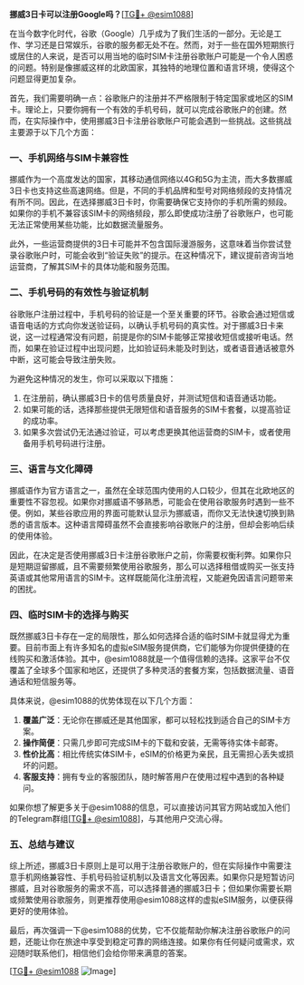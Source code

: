 **挪威3日卡可以注册Google吗？**[[TG💪+ @esim1088](https://t.me/s/esim1088)]

在当今数字化时代，谷歌（Google）几乎成为了我们生活的一部分。无论是工作、学习还是日常娱乐，谷歌的服务都无处不在。然而，对于一些在国外短期旅行或居住的人来说，是否可以用当地的临时SIM卡注册谷歌账户可能是一个令人困惑的问题。特别是像挪威这样的北欧国家，其独特的地理位置和语言环境，使得这个问题显得更加复杂。

首先，我们需要明确一点：谷歌账户的注册并不严格限制于特定国家或地区的SIM卡。理论上，只要你拥有一个有效的手机号码，就可以完成谷歌账户的创建。然而，在实际操作中，使用挪威3日卡注册谷歌账户可能会遇到一些挑战。这些挑战主要源于以下几个方面：

### **一、手机网络与SIM卡兼容性**

挪威作为一个高度发达的国家，其移动通信网络以4G和5G为主流，而大多数挪威3日卡也支持这些高速网络。但是，不同的手机品牌和型号对网络频段的支持情况有所不同。因此，在选择挪威3日卡时，你需要确保它支持你的手机所需的频段。如果你的手机不兼容该SIM卡的网络频段，那么即使成功注册了谷歌账户，也可能无法正常使用某些功能，比如数据流量服务。

此外，一些运营商提供的3日卡可能并不包含国际漫游服务，这意味着当你尝试登录谷歌账户时，可能会收到“验证失败”的提示。在这种情况下，建议提前咨询当地运营商，了解其SIM卡的具体功能和服务范围。

### **二、手机号码的有效性与验证机制**

谷歌账户注册过程中，手机号码的验证是一个至关重要的环节。谷歌会通过短信或语音电话的方式向你发送验证码，以确认手机号码的真实性。对于挪威3日卡来说，这一过程通常没有问题，前提是你的SIM卡能够正常接收短信或接听电话。然而，如果在验证过程中出现问题，比如验证码未能及时到达，或者语音通话被意外中断，这可能会导致注册失败。

为避免这种情况的发生，你可以采取以下措施：
1. 在注册前，确认挪威3日卡的信号质量良好，并测试短信和语音通话功能。
2. 如果可能的话，选择那些提供无限短信和语音服务的SIM卡套餐，以提高验证的成功率。
3. 如果多次尝试仍无法通过验证，可以考虑更换其他运营商的SIM卡，或者使用备用手机号码进行注册。

### **三、语言与文化障碍**

挪威语作为官方语言之一，虽然在全球范围内使用的人口较少，但其在北欧地区的重要性不容忽视。如果你对挪威语不够熟悉，可能会在使用谷歌服务时遇到一些不便。例如，某些谷歌应用的界面可能默认显示为挪威语，而你又无法快速切换到熟悉的语言版本。这种语言障碍虽然不会直接影响谷歌账户的注册，但却会影响后续的使用体验。

因此，在决定是否使用挪威3日卡注册谷歌账户之前，你需要权衡利弊。如果你只是短期逗留挪威，且不需要频繁使用谷歌服务，那么可以选择租借或购买一张支持英语或其他常用语言的SIM卡。这样既能简化注册流程，又能避免因语言问题带来的困扰。

### **四、临时SIM卡的选择与购买**

既然挪威3日卡存在一定的局限性，那么如何选择合适的临时SIM卡就显得尤为重要。目前市面上有许多知名的虚拟eSIM服务提供商，它们能够为你提供便捷的在线购买和激活体验。其中，@esim1088就是一个值得信赖的选择。这家平台不仅覆盖了全球多个国家和地区，还提供了多种灵活的套餐方案，包括数据流量、语音通话和短信服务等。

具体来说，@esim1088的优势体现在以下几个方面：
1. **覆盖广泛**：无论你在挪威还是其他国家，都可以轻松找到适合自己的SIM卡方案。
2. **操作简便**：只需几步即可完成SIM卡的下载和安装，无需等待实体卡邮寄。
3. **性价比高**：相比传统实体SIM卡，eSIM的价格更为亲民，且无需担心丢失或损坏的问题。
4. **客服支持**：拥有专业的客服团队，随时解答用户在使用过程中遇到的各种疑问。

如果你想了解更多关于@esim1088的信息，可以直接访问其官方网站或加入他们的Telegram群组[[TG💪+ @esim1088](https://t.me/s/esim1088)]，与其他用户交流心得。

### **五、总结与建议**

综上所述，挪威3日卡原则上是可以用于注册谷歌账户的，但在实际操作中需要注意手机网络兼容性、手机号码验证机制以及语言文化等因素。如果你只是短暂访问挪威，且对谷歌服务的需求不高，可以选择普通的挪威3日卡；但如果你需要长期或频繁使用谷歌服务，则更推荐使用@esim1088这样的虚拟eSIM服务，以便获得更好的使用体验。

最后，再次强调一下@esim1088的优势，它不仅能帮助你解决注册谷歌账户的问题，还能让你在旅途中享受到稳定可靠的网络连接。如果你有任何疑问或需求，欢迎随时联系他们，相信他们会给你带来满意的答案。

[[TG💪+ @esim1088](https://t.me/s/esim1088) ![Image](https://i.postimg.cc/4NQfJmqS/Snipaste-2025-05-13-00-14-12.png)]